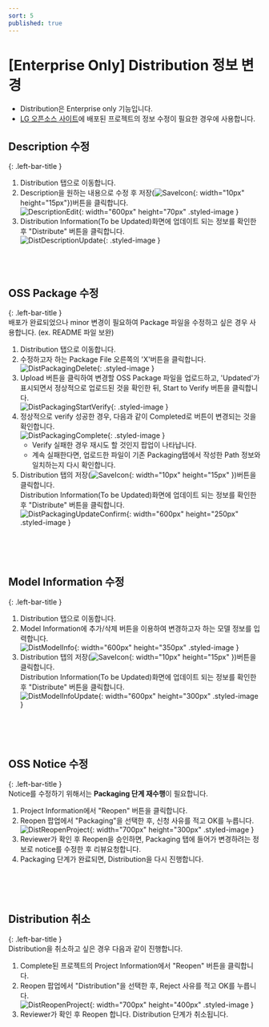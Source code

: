 ```yaml
---
sort: 5
published: true
---
```


# [Enterprise Only] Distribution 정보 변경
- Distribution은 Enterprise only 기능입니다.  
- [LG 오픈소스 사이트](http://opensource.lge.com/)에 배포된 프로젝트의 정보 수정이 필요한 경우에 사용합니다.  

## Description 수정  
{: .left-bar-title }  
1. Distribution 탭으로 이동합니다.    
2. Description을 원하는 내용으로 수정 후 저장(![SaveIcon](../../images/common/information_view_button/floppy-disk-solid.png){: width="10px" height="15px"})버튼을 클릭합니다.  
   ![DescriptionEdit](../../images/project/distribution/dist_description.png){: width="600px" height="70px" .styled-image }  
3. Distribution Information(To be Updated)화면에 업데이트 되는 정보를 확인한 후 "Distribute" 버튼을 클릭합니다.  
   ![DistDescriptionUpdate](../../images/project/distribution/dist_description_update.png){: .styled-image }  
<br><br><br>  

## OSS Package 수정
{: .left-bar-title }  
배포가 완료되었으나 minor 변경이 필요하여 Package 파일을 수정하고 싶은 경우 사용합니다. (ex. README 파일 보완)  
1. Distribution 탭으로 이동합니다.
2. 수정하고자 하는 Package File 오른쪽의 'X'버튼을 클릭합니다.  
   ![DistPackagingDelete](../../images/project/distribution/dist_packaging_delete.png){: .styled-image }  
3. Upload 버튼을 클릭하여 변경할 OSS Package 파일을 업로드하고, 'Updated'가 표시되면서 정상적으로 업로드된 것을 확인한 뒤, Start to Verify 버튼을 클릭합니다.  
   ![DistPackagingStartVerify](../../images/project/distribution/dist_packaging_start_verify.png){: .styled-image }  
4. 정상적으로 verify 성공한 경우, 다음과 같이 Completed로 버튼이 변경되는 것을 확인합니다.   
   ![DistPackagingComplete](../../images/project/distribution/dist_packaging_complete.png){: .styled-image }  
   - Verify 실패한 경우 재시도 할 것인지 팝업이 나타납니다.  
   - 계속 실패한다면, 업로드한 파일이 기존 Packaging탭에서 작성한 Path 정보와 일치하는지 다시 확인합니다.  
5.  Distribution 탭의 저장(![SaveIcon](../../images/common/information_view_button/floppy-disk-solid.png){: width="10px" height="15px" })버튼을 클릭합니다.  
   Distribution Information(To be Updated)화면에 업데이트 되는 정보를 확인한 후 "Distribute" 버튼을 클릭합니다.  
   ![DistPackagingUpdateConfirm](../../images/project/distribution/dist_packaging_update.png){: width="600px" height="250px" .styled-image }  

<br><br><br>  

## Model Information 수정  
{: .left-bar-title }  
1. Distribution 탭으로 이동합니다.  
2. Model Information에 추가/삭제 버튼을 이용하여 변경하고자 하는 모델 정보를 입력합니다.  
   ![DistModelInfo](../../images/project/distribution/dist_model_info.png){: width="600px" height="350px" .styled-image }  
3. Distribution 탭의 저장(![SaveIcon](../../images/common/information_view_button/floppy-disk-solid.png){: width="10px" height="15px" })버튼을 클릭합니다.  
   Distribution Information(To be Updated)화면에 업데이트 되는 정보를 확인한 후 "Distribute" 버튼을 클릭합니다.  
   ![DistModelInfoUpdate](../../images/project/distribution/dist_model_info_update.png){: width="600px" height="300px" .styled-image }  
   
<br><br><br>  

## OSS Notice 수정  
{: .left-bar-title }  
Notice를 수정하기 위해서는 **Packaging 단계 재수행**이 필요합니다.  
1. Project Information에서 "Reopen" 버튼을 클릭합니다.  
2. Reopen 팝업에서 "Packaging"을 선택한 후, 신청 사유를 적고 OK를 누릅니다.  
   ![DistReopenProject](../../images/project/distribution/dist_info_reopen.png){: width="700px" height="300px" .styled-image }  
3. Reviewer가 확인 후 Reopen을 승인하면, Packaging 탭에 들어가 변경하려는 정보로 notice를 수정한 후 리뷰요청합니다.  
4. Packaging 단계가 완료되면, Distribution을 다시 진행합니다.  

<br><br><br>  


## Distribution 취소  
{: .left-bar-title }  
Distribution을 취소하고 싶은 경우 다음과 같이 진행합니다.  
1. Complete된 프로젝트의 Project Information에서 "Reopen" 버튼을 클릭합니다.  
2. Reopen 팝업에서 "Distribution"을 선택한 후, Reject 사유를 적고 OK를 누릅니다.  
   ![DistReopenProject](../../images/project/distribution/dist_complete_prj_reopen.png){: width="700px" height="400px" .styled-image }
3. Reviewer가 확인 후 Reopen 합니다. Distribution 단계가 취소됩니다.

